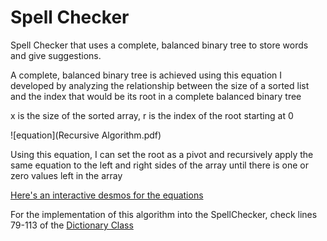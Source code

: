 # Spell Checker

Spell Checker that uses a complete, balanced binary tree to store words and give suggestions.

A complete, balanced binary tree is achieved using this equation I developed by analyzing the relationship between the size of a sorted list and the index that would be its root in a complete balanced binary tree

x is the size of the sorted array, r is the index of the root starting at 0

![equation](Recursive Algorithm.pdf)

Using this equation, I can set the root as a pivot and recursively apply the same equation to the left and right sides of the array until there is one or zero values left in the array

[Here's an interactive desmos for the equations](https://www.desmos.com/calculator/bqx7qgdpkf)


For the implementation of this algorithm into the SpellChecker, check lines 79-113 of the [Dictionary Class](https://github.com/CardiacMangoes/CS106/blob/master/RPeterlinz_SpellChecker_S20/src/spellchecker/BasicDictionary.java)
